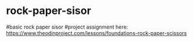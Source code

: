 # rock-paper-sisor

#basic rock paper sisor 
#project assignment here: https://www.theodinproject.com/lessons/foundations-rock-paper-scissors
